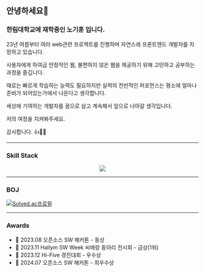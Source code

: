 ## 안녕하세요👋

### 한림대학교에 재학중인 노기훈 입니다.

23년 여름부터 여러 web관련 프로젝트를 진행하며 자연스레 프론트엔드 개발자를 지망하고 있습니다.

사용자에게 하여금 안정적인 웹, 불편하지 않은 웹을 제공하기 위해 고민하고 공부하는 과정을 즐깁니다.

때로는 빠르게 학습하는 능력도 필요하지만 실력의 전반적인 퍼포먼스는 평소에 얼마나 준비가 되어있는가에서 나온다고 생각합니다.

세상에 기여하는 개발자를 꿈으로 삼고 계속해서 앞으로 나아갈 생각입니다.

저의 여정을 지켜봐주세요.

감사합니다.
👍🌟😊

---
### Skill Stack
<p align="center">
  <a href="https://skillicons.dev">
    <img src="https://skillicons.dev/icons?i=react,javascript,typescript,styledcomponents,sass,vite,vscode,githubactions" />
  </a>
</p>

---
### BOJ

[![Solved.ac프로필](http://mazassumnida.wtf/api/v2/generate_badge?boj=shrlgns1107)](https://solved.ac/shrlgns1107)

---
### Awards

- 🥉 2023.08 오픈소스 SW 해커톤 - 동상
- 🥇 2023.11 Hallym SW Week 씨애랑 동아리 전시회 - 금상(1위)
- 🥉 2023.12 Hi-Five 경진대회 - 우수상
- 🥇 2024.07 오픈소스 SW 해커톤 - 최우수상


